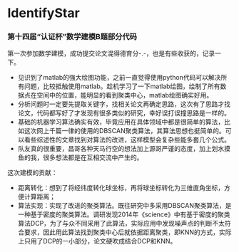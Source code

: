 # IdentifyStar
### 第十四届“认证杯”数学建模B题部分代码

第一次参加数学建模，成功提交论文混得德育分-.-，也是有些收获的，记录一下。

* 见识到了matlab的强大绘图功能，之前一直觉得使用python代码可以解决所有问题，比较抵触使用matlab。趁机学习了一下matlab绘图，绘制了所有数据点在空间中的位置，能明显的看到聚类中心，matlab绘图确实好用。
* 分析问题时一定要先提取关键字，找相关论文再确定思路，这次有了思路才找论文，代码都写好了才发现有很多类似的研究，幸好误打误撞思路是一样的。
* 基础的机器学习算法确实有效，毕竟应用在具体领域中都是很简单的算法，比如这次网上千篇一律的使用的DBSCAN聚类算法，其算法思想也挺简单的。可以看些综述性的文章找到对算法的改进，这样模型会复杂些能多套几个公式。
* 队友真的很重要，昌哥各种天马行空的想法加上源哥严谨的态度，加上划水摸鱼的我，很多想法都是在互相交流中产生的。

这次建模的贡献：
* 距离转化：想到了将经纬度转化球坐标，再将球坐标转化为三维直角坐标，方便计算距离；
* 算法实现：实现了改进的聚类算法。既往研究中多采用DBSCAN聚类算法，是一种基于密度的聚类算法。调研发现2014年《science》中有基于密度的聚类算法DCP，为了与众不同采用了此算法，实际应用中发现噪声点的判断不太符合要求，因此用此算法找到聚类中心后就依据距离聚类，即KNN的方式，实际上只用了DCP的一小部分，论文硬吹成结合DCP和KNN。
